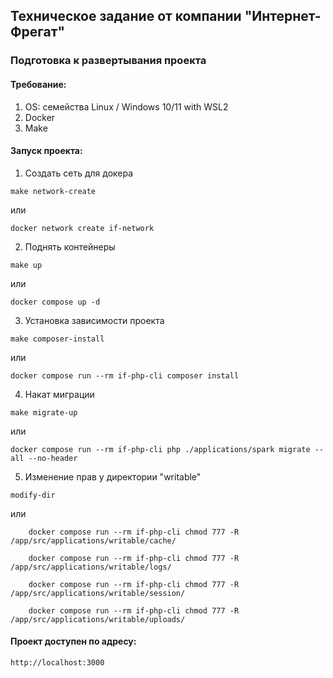 ## Техническое задание от компании "Интернет-Фрегат"
### Подготовка к развертывания проекта
#### Требование:
1. OS: семейства Linux / Windows 10/11 with WSL2
2. Docker
3. Make

#### Запуск проекта:
 1. Создать сеть для докера
```
make network-create
```
или
```
docker network create if-network
```
2. Поднять контейнеры
```
make up
```
или
```
docker compose up -d
```
3. Установка зависимости проекта
```
make composer-install
```
или
```
docker compose run --rm if-php-cli composer install
```

4. Накат миграции
```
make migrate-up 
```
или
```
docker compose run --rm if-php-cli php ./applications/spark migrate --all --no-header
```
5. Изменение прав у директории "writable"
```
modify-dir
```
или
```
	docker compose run --rm if-php-cli chmod 777 -R /app/src/applications/writable/cache/
```
```
	docker compose run --rm if-php-cli chmod 777 -R /app/src/applications/writable/logs/
```
```
	docker compose run --rm if-php-cli chmod 777 -R /app/src/applications/writable/session/
```
```
	docker compose run --rm if-php-cli chmod 777 -R /app/src/applications/writable/uploads/
```

#### Проект доступен по адресу:
```
http://localhost:3000
```
